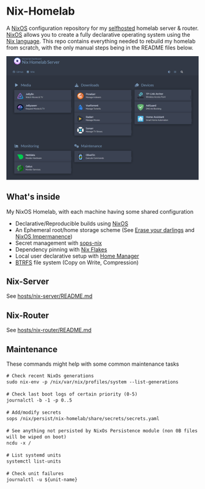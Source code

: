 # Nix-Homelab

A [NixOS](https://nixos.org/) configuration repository for my [selfhosted](https://www.reddit.com/r/selfhosted/) homelab server & router.
[NixOS](https://nixos.org/) allows you to create a fully declarative operating system using the [Nix language](https://nixos.wiki/wiki/Overview_of_the_Nix_Language).
This repo contains everything needed to rebuild my homelab from scratch, with the only manual steps being in the README files below.

![dashboard-png](https://github.com/THERAAB/nix-homelab/blob/main/share/assets/screenshots/dashboard.png?raw=true "PNG of Dashboard")

## What's inside
My NixOS Homelab, with each machine having some shared configuration
- Declarative/Reproducible builds using [NixOS](https://nixos.org/)
- An Ephemeral root/home storage scheme (See [Erase your darlings](https://grahamc.com/blog/erase-your-darlings) and [NixOS Impermanence](https://github.com/nix-community/impermanence))
- Secret management with [sops-nix](https://github.com/Mic92/sops-nix/blob/master/README.md)
- Dependency pinning with [Nix Flakes](https://nixos.wiki/wiki/Flakes)
- Local user declarative setup with [Home Manager](https://github.com/nix-community/home-manager)
- [BTRFS](https://btrfs.wiki.kernel.org/index.php/Main_Page) file system (Copy on Write, Compression)

## Nix-Server
See [hosts/nix-server/README.md](https://github.com/THERAAB/nix-homelab/blob/main/hosts/nix-server/README.md)

## Nix-Router
See [hosts/nix-router/README.md](https://github.com/THERAAB/nix-homelab/blob/main/hosts/nix-router/README.md)

## Maintenance
These commands might help with some common maintenance tasks
```console
# Check recent NixOs generations
sudo nix-env -p /nix/var/nix/profiles/system --list-generations

# Check last boot logs of certain priority (0-5)
journalctl -b -1 -p 0..5

# Add/modify secrets
sops /nix/persist/nix-homelab/share/secrets/secrets.yaml

# See anything not persisted by NixOs Persistence module (non 0B files will be wiped on boot)
ncdu -x /

# List systemd units
systemctl list-units

# Check unit failures
journalctl -u ${unit-name}
```